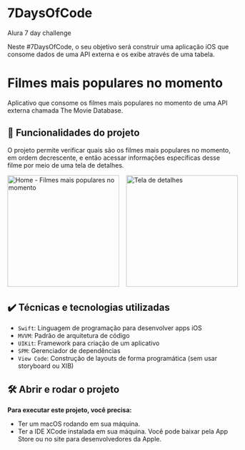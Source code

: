 # 7DaysOfCode
Alura 7 day challenge

Neste #7DaysOfCode, o seu objetivo será construir uma aplicação iOS que consome dados de uma API externa e os exibe através de uma tabela.

# Filmes mais populares no momento

Aplicativo que consome os filmes mais populares no momento de uma API externa chamada The Movie Database.

## 🔨 Funcionalidades do projeto

O projeto permite verificar quais são os filmes mais populares no momento, em ordem decrescente, e então acessar informações específicas desse filme por meio de uma tela de detalhes.

<div style="display: flex; gap: 1rem; margin-bottom: 2rem;">
<img src="https://user-images.githubusercontent.com/47362960/198021305-d0e61317-40fd-46bd-bfc9-f362bd2f3042.png" width="250" alt="Home - Filmes mais populares no momento">
<img src="https://user-images.githubusercontent.com/47362960/198021322-f350b79b-6f0f-4803-9cae-4cb4e9d58671.png" width="250" alt="Tela de detalhes">
</div>

## ✔️ Técnicas e tecnologias utilizadas

- `Swift`: Linguagem de programação para desenvolver apps iOS
- `MVVM`: Padrão de arquitetura de código
- `UIKit`: Framework para criação de um aplicativo
- `SPM`: Gerenciador de dependências
- `View Code`: Construção de layouts de forma programática (sem usar storyboard ou XIB)

## 🛠️ Abrir e rodar o projeto

**Para executar este projeto, você precisa:**
- Ter um macOS rodando em sua máquina.
- Ter a IDE XCode instalada em sua máquina. Você pode baixar pela App Store ou no site para desenvolvedores da Apple.
